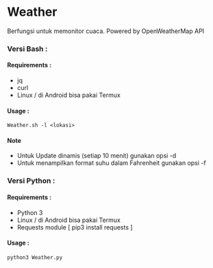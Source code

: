 Weather
==

Berfungsi untuk memonitor cuaca. Powered by OpenWeatherMap API

### Versi Bash :

#### Requirements : 
- jq
- curl
- Linux / di Android bisa pakai Termux

#### Usage : 
```
Weather.sh -l <lokasi>
```
#### Note
- Untuk Update dinamis (setiap 10 menit) gunakan opsi -d
- Untuk menampilkan format suhu dalam Fahrenheit gunakan opsi -f


### Versi Python : 

#### Requirements : 
- Python 3
- Linux / di Android bisa pakai Termux
- Requests module [ pip3 install requests ]

#### Usage :
```
python3 Weather.py
```